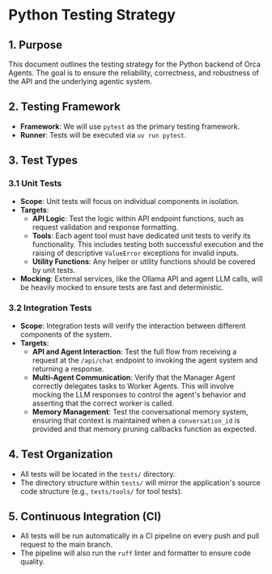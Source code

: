 # Python Testing Strategy

## 1. Purpose

This document outlines the testing strategy for the Python backend of Orca Agents. The goal is to ensure the reliability, correctness, and robustness of the API and the underlying agentic system.

## 2. Testing Framework

- **Framework**: We will use `pytest` as the primary testing framework.
- **Runner**: Tests will be executed via `uv run pytest`.

## 3. Test Types

### 3.1 Unit Tests

- **Scope**: Unit tests will focus on individual components in isolation.
- **Targets**:
    - **API Logic**: Test the logic within API endpoint functions, such as request validation and response formatting.
    - **Tools**: Each agent tool must have dedicated unit tests to verify its functionality. This includes testing both successful execution and the raising of descriptive `ValueError` exceptions for invalid inputs.
    - **Utility Functions**: Any helper or utility functions should be covered by unit tests.
- **Mocking**: External services, like the Ollama API and agent LLM calls, will be heavily mocked to ensure tests are fast and deterministic.

### 3.2 Integration Tests

- **Scope**: Integration tests will verify the interaction between different components of the system.
- **Targets**:
    - **API and Agent Interaction**: Test the full flow from receiving a request at the `/api/chat` endpoint to invoking the agent system and returning a response.
    - **Multi-Agent Communication**: Verify that the Manager Agent correctly delegates tasks to Worker Agents. This will involve mocking the LLM responses to control the agent's behavior and asserting that the correct worker is called.
    - **Memory Management**: Test the conversational memory system, ensuring that context is maintained when a `conversation_id` is provided and that memory pruning callbacks function as expected.

## 4. Test Organization

- All tests will be located in the `tests/` directory.
- The directory structure within `tests/` will mirror the application's source code structure (e.g., `tests/tools/` for tool tests).

## 5. Continuous Integration (CI)

- All tests will be run automatically in a CI pipeline on every push and pull request to the main branch.
- The pipeline will also run the `ruff` linter and formatter to ensure code quality. 